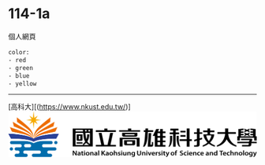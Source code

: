 # 114-1a
個人網頁

```
color:
- red
- green
- blue
- yellow
```
---

[高科大][(https://www.nkust.edu.tw/)]
![NKUST](182513897.png "NKUST")
